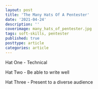 ```yaml
---
layout: post
title: 'The Many Hats Of A Pentester'
date: '2021-04-24'
description: ''
coverimage: many_hats_of_pentester.jpg
tags: soft-skills, pentester
published: true
posttype: article
categories: article
---
```

Hat One - Technical

Hat Two - Be able to write well

Hat Three - Present to a diverse audience